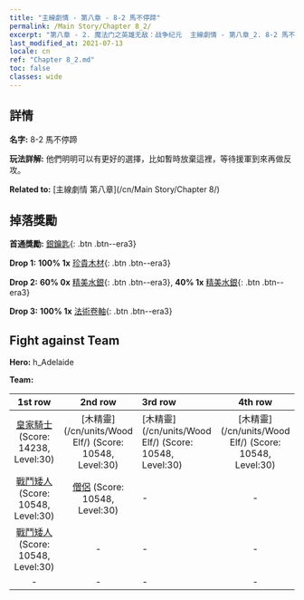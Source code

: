 ```yaml
---
title: "主線劇情 - 第八章 - 8-2 馬不停蹄"
permalink: /Main Story/Chapter 8_2/
excerpt: "第八章 - 2. 魔法门之英雄无敌：战争纪元  主線劇情 - 第八章_2. 8-2 馬不停蹄"
last_modified_at: 2021-07-13
locale: cn
ref: "Chapter 8_2.md"
toc: false
classes: wide
---
```


## 詳情

 **名字:** 8-2 馬不停蹄

 **玩法詳解:** 他們明明可以有更好的選擇，比如暫時放棄這裡，等待援軍到來再做反攻。

 **Related to:** [主線劇情 第八章](/cn/Main Story/Chapter 8/)

## 掉落獎勵

 **首通獎勵:** [銀鑰匙](/cn/Items/con_693/){: .btn .btn--era3}

 **Drop 1:** **100% 1x** [珍貴木材](/cn/Items/mat_27/){: .btn .btn--era3}

 **Drop 2:** **60% 0x** [精美水銀](/cn/Items/mat_21/){: .btn .btn--era3}, **40% 1x** [精美水銀](/cn/Items/mat_21/){: .btn .btn--era3}

 **Drop 3:** **100% 1x** [法術卷軸](/cn/Items/con_694/){: .btn .btn--era3}


## Fight against Team
 **Hero:** h_Adelaide

 **Team:**


  | 1st row | 2nd row | 3rd row | 4th row |
  |:----:|:----:|:----|:----:|
  | [皇家騎士](/cn/units/Cavalier/) (Score: 14238, Level:30)  | [木精靈](/cn/units/Wood Elf/) (Score: 10548, Level:30)  | [木精靈](/cn/units/Wood Elf/) (Score: 10548, Level:30)  | [木精靈](/cn/units/Wood Elf/) (Score: 10548, Level:30)  |
  | [戰鬥矮人](/cn/units/Dwarf/) (Score: 10548, Level:30)  | [僧侶](/cn/units/Monk/) (Score: 10548, Level:30)  | - | - |
  | [戰鬥矮人](/cn/units/Dwarf/) (Score: 10548, Level:30)  | - | - | - |
  | - | - | - | - |


